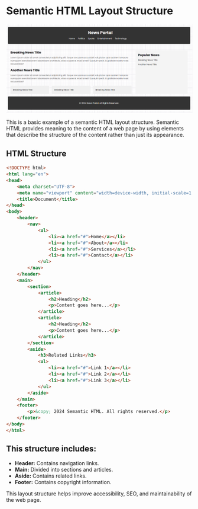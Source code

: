 # Semantic HTML Layout Structure

![image](https://github.com/sifatfaysaldipto/web-skeleton/blob/main/public/web-skeleton.png)

This is a basic example of a semantic HTML layout structure. Semantic HTML provides meaning to the content of a web page by using elements that describe the structure of the content rather than just its appearance.

## HTML Structure

```html
<!DOCTYPE html>
<html lang="en">
<head>
    <meta charset="UTF-8">
    <meta name="viewport" content="width=device-width, initial-scale=1.0">
    <title>Document</title>
</head>
<body>
    <header>
        <nav>
            <ul>
                <li><a href="#">Home</a></li>
                <li><a href="#">About</a></li>
                <li><a href="#">Services</a></li>
                <li><a href="#">Contact</a></li>
            </ul>
        </nav>
    </header>
    <main>
        <section>
            <article>
                <h2>Heading</h2>
                <p>Content goes here...</p>
            </article>
            <article>
                <h2>Heading</h2>
                <p>Content goes here...</p>
            </article>
        </section>
        <aside>
            <h3>Related Links</h3>
            <ul>
                <li><a href="#">Link 1</a></li>
                <li><a href="#">Link 2</a></li>
                <li><a href="#">Link 3</a></li>
            </ul>
        </aside>
    </main>
    <footer>
        <p>&copy; 2024 Semantic HTML. All rights reserved.</p>
    </footer>
</body>
</html>
```

## This structure includes:

- **Header:** Contains navigation links.
- **Main:** Divided into sections and articles.
- **Aside:** Contains related links.
- **Footer:** Contains copyright information.

This layout structure helps improve accessibility, SEO, and maintainability of the web page.
